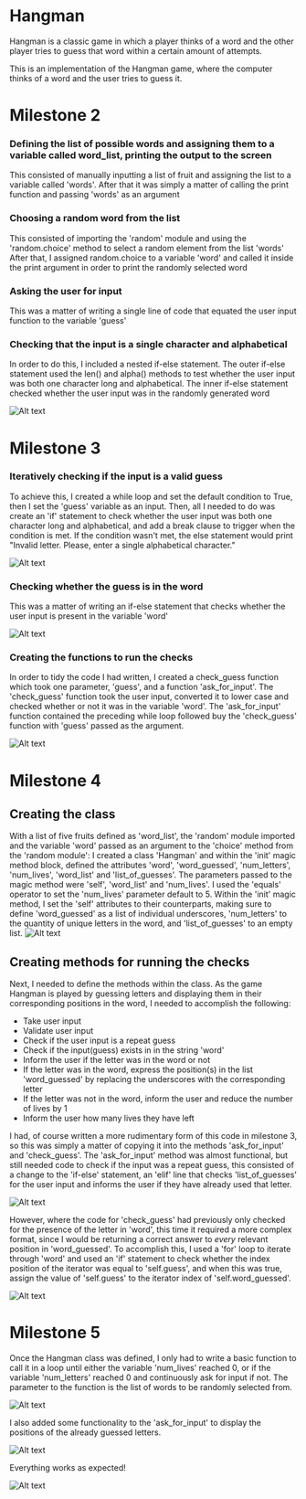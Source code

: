 # Hangman
Hangman is a classic game in which a player thinks of a word and the other player tries to guess that word within a certain amount of attempts.

This is an implementation of the Hangman game, where the computer thinks of a word and the user tries to guess it.
# Milestone 2 
### Defining the list of possible words and assigning them to a variable called word_list, printing the output to the screen
This consisted of manually inputting a list of fruit and assigning the list to a variable called 'words'.
After that it was simply a matter of calling the print function and passing 'words' as an argument

### Choosing a random word from the list
This consisted of importing the 'random' module and using the 'random.choice' method to select a random element from the list 'words'
After that, I assigned random.choice to a variable 'word' and called it inside the print argument in order to print the randomly selected word

### Asking the user for input
This was a matter of writing a single line of code that equated the user input function to the variable 'guess'

### Checking that the input is a single character and alphabetical
In order to do this, I included a nested if-else statement. The outer if-else statement used the len() and alpha() methods to test whether the user input was both one character long and alphabetical.
The inner if-else statement checked whether the user input was in the randomly generated word

![Alt text](image-8.png)



# Milestone 3


### Iteratively checking if the input is a valid guess
To achieve this, I created a while loop and set the default condition to True, then I set the 'guess' variable as an input.
Then, all I needed to do was create an 'if' statement to check whether the user input was both one character long and alphabetical, and add a break clause to trigger when the condition is met.
If the condition wasn't met, the else statement would print "Invalid letter. Please, enter a single alphabetical character."

![Alt text](image-5.png)


### Checking whether the guess is in the word
This was a matter of writing an if-else statement that checks whether the user input is present in the variable 'word'

![Alt text](image-4.png)

### Creating the functions to run the checks
In order to tidy the code I had written, I created a check_guess function which took one parameter, 'guess', and a function 'ask_for_input'.
The 'check_guess' function took the user input, converted it to lower case and checked whether or not it was in the variable 'word'. 
The 'ask_for_input' function contained the preceding while loop followed buy the 'check_guess' function with 'guess' passed as the argument.

![Alt text](image-3.png)

# Milestone 4
## Creating the class
With a list of five fruits defined as 'word_list', the 'random' module imported and the variable 'word' passed as an argument to the 'choice' method from the 'random module':
I created a class 'Hangman' and within the 'init' magic method block, defined the attributes 'word', 'word_guessed', 'num_letters', 'num_lives', 'word_list' and 'list_of_guesses'. The parameters passed to the magic method were 'self', 'word_list' and 'num_lives'. I used the 'equals' operator to set the 'num_lives' parameter default to 5.
Within the 'init' magic method, I set the 'self' attributes to their counterparts, making sure to define 'word_guessed' as a list of individual underscores, 'num_letters' to the quantity of unique letters in the word, and 'list_of_guesses' to an empty list.
![Alt text](image-6.png)

## Creating methods for running the checks
Next, I needed to define the methods within the class. As the game Hangman is played by guessing letters and displaying them in their corresponding positions in the word, I needed to accomplish the following:
* Take user input
* Validate user input
* Check if the user input is a repeat guess
* Check if the input(guess) exists in in the string 'word'
* Inform the user if the letter was in the word or not
* If the letter was in the word, express the position(s) in the list 'word_guessed' by replacing the underscores with the corresponding letter
* If the letter was not in the word, inform the user and reduce the number of lives by 1
* Inform the user how many lives they have left

I had, of course written a more rudimentary form of this code in milestone 3, so this was simply a matter of copying it into the methods 'ask_for_input' and 'check_guess'. 
The 'ask_for_input' method was almost functional, but still needed code to check if the input was a repeat guess, this consisted of a change to the 'if-else' statement, an 'elif' line that checks 'list_of_guesses' for the user input and informs the user if they have already used that letter.

![Alt text](image-7.png)

However, where the code for 'check_guess' had previously only checked for the presence of the letter in 'word', this time it required a more complex format, since I would be returning a correct answer to _every_ relevant position in 'word_guessed'.
To accomplish this, I used a 'for' loop to iterate through 'word' and used an 'if' statement to check whether the index position of the iterator was equal to 'self.guess', and when this was true, assign the value of 'self.guess' to the iterator index of 'self.word_guessed'.

![Alt text](image-1.png)

# Milestone 5
Once the Hangman class was defined, I only had to write a basic function to call it in a loop until either the variable 'num_lives' reached 0, or if the variable 'num_letters' reached 0 and continuously ask for input if not.
The parameter to the function is the list of words to be randomly selected from.

![Alt text](image-12.png)


I also added some functionality to the 'ask_for_input' to display the positions of the already guessed letters.

![Alt text](image-10.png)

Everything works as expected!

![Alt text](image-9.png)